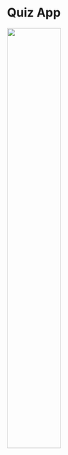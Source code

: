 # Quiz App

<img src="https://github.com/Expedition-To-The-Moon/Study-JavaScript/assets/128493900/99fe47fa-cecb-4a51-9ca1-a434770e8d6e" width = "50%"/>
